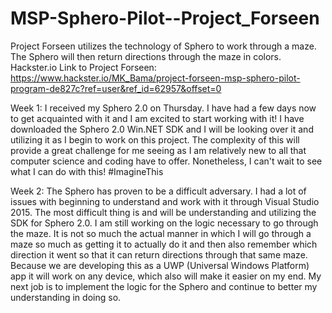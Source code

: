 # MSP-Sphero-Pilot--Project_Forseen
Project Forseen utilizes the technology of Sphero to work through a maze. The Sphero will then return directions through the maze in colors.
Hackster.io Link to Project Forseen: https://www.hackster.io/MK_Bama/project-forseen-msp-sphero-pilot-program-de827c?ref=user&ref_id=62957&offset=0

Week 1: I received my Sphero 2.0 on Thursday. I have had a few days now to get acquainted with it and I am excited to start working with it! I have downloaded the Sphero 2.0 Win.NET SDK and I will be looking over it and utilizing it as I begin to work on this project. The complexity of this will provide a great challenge for me seeing as I am relatively new to all that computer science and coding have to offer. Nonetheless, I can't wait to see what I can do with this! #ImagineThis

Week 2: The Sphero has proven to be a difficult adversary. I had a lot of issues with beginning to understand and work with it through Visual Studio 2015. The most difficult thing is and will be understanding and utilizing the SDK for Sphero 2.0. I am still working on the logic necessary to go through the maze. It is not so much the actual manner in which I will go through a maze so much as getting it to actually do it and then also remember which direction it went so that it can return directions through that same maze. Because we are developing this as a UWP (Universal Windows Platform) app it will work on any device, which also will make it easier on my end. My next job is to implement the logic for the Sphero and continue to better my understanding in doing so. 

